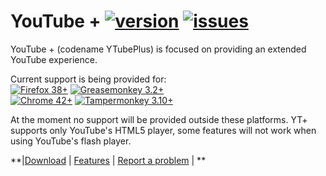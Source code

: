 YouTube + [![version](https://img.shields.io/github/release/Dekryptor/YTubePlus.svg)](https://github.com/Dekryptor/YTubePlus/releases/latest) [![issues](https://img.shields.io/github/issues/Dekryptor/YTubePlus.svg)](https://github.com/Dekryptor/YTubePlus/issues)
===========
YouTube + (codename YTubePlus) is focused on providing an extended YouTube experience.

Current support is being provided for:  
[![Firefox 38+](https://img.shields.io/badge/Firefox-38%2B-orange.svg)](https://www.mozilla.org/firefox)  [![Greasemonkey 3.2+](https://img.shields.io/badge/Greasemonkey-3.2%2B-yellow.svg)](http://www.greasespot.net/)  
[![Chrome  42+](https://img.shields.io/badge/Chrome-42%2B-blue.svg)](http://www.google.com/chrome/)  [![Tampermonkey 3.10+](https://img.shields.io/badge/Tampermonkey-3.10%2B-green.svg)](https://tampermonkey.net/)  

At the moment no support will be provided outside these platforms. YT+ supports only YouTube's HTML5 player, some features will not work when using YouTube's flash player.



**|[Download](https://github.com/ParticleCore/Particle/wiki/Download) | [Features](https://github.com/ParticleCore/Particle/wiki/Features) | [Report a problem](https://github.com/ParticleCore/Particle/wiki/Report-a-problem) | **

